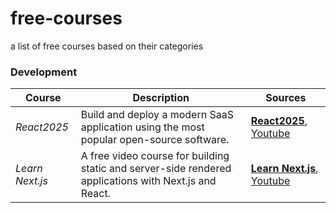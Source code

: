 # free-courses
a list of free courses based on their categories

### Development
Course | Description | Sources
--- | --- | ---
*React2025* | Build and deploy a modern SaaS application using the most popular open-source software. | [**React2025**](https://react2025.com/), [Youtube](https://www.youtube.com/playlist?list=PL6bwFJ82M6FXgctyoWXqj7H0GK8_YIeF1)
*Learn Next.js* | A free video course for building static and server-side rendered applications with Next.js and React. | [**Learn Next.js**](https://masteringnextjs.com/), [Youtube](https://www.youtube.com/playlist?list=PL6bwFJ82M6FXjyBTVi6WSCWin8q_g_8RR)